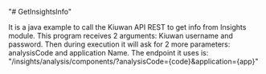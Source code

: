 "# GetInsightsInfo" 

It is a java example to call the Kiuwan API REST to get info from Insights module.
This program receives 2 arguments: Kiuwan username and password.
Then during execution it will ask for 2 more parameters: analysisCode and application Name.
The endpoint it uses is: "/insights/analysis/components/?analysisCode={code}&application={app}"
